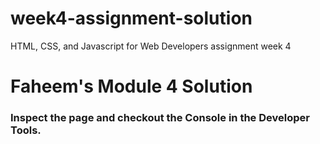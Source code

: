 # week4-assignment-solution
HTML, CSS, and Javascript for Web Developers assignment week 4


<!DOCTYPE html>
<html>
<head>
  <meta charset="utf-8">
  <title>Module 4 Solution</title>
  <script>
    var names = []; // DO NOT REMOVE
  </script>
  <script src="SpeakHello.js"></script>
  <script src="SpeakGoodBye.js"></script>
  <script src="script.js"></script>
</head>
<body>
  <h1>Faheem's Module 4 Solution</h1>
  <h3>Inspect the page and checkout the Console in the Developer Tools.</h3>
</body>
</html>

